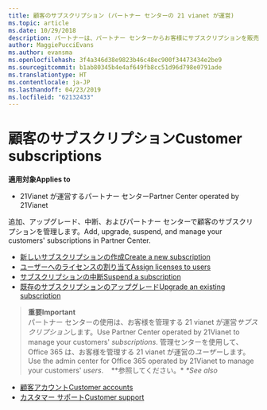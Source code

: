 ```yaml
---
title: 顧客のサブスクリプション (パートナー センターの 21 vianet が運営)
ms.topic: article
ms.date: 10/29/2018
description: パートナーは、パートナー センターからお客様にサブスクリプションを販売し、お客様を管理できます。
author: MaggiePucciEvans
ms.author: evansma
ms.openlocfilehash: 3f4a346d38e9823b46c48ec900f34473434e2be9
ms.sourcegitcommit: b1ab80345b4e4af649fb8cc51d96d798e0791ade
ms.translationtype: HT
ms.contentlocale: ja-JP
ms.lasthandoff: 04/23/2019
ms.locfileid: "62132433"
---
```

# <a name="customer-subscriptions"></a><span data-ttu-id="cad97-103">顧客のサブスクリプション</span><span class="sxs-lookup"><span data-stu-id="cad97-103">Customer subscriptions</span></span>

<span data-ttu-id="cad97-104">**適用対象**</span><span class="sxs-lookup"><span data-stu-id="cad97-104">**Applies to**</span></span>

-   <span data-ttu-id="cad97-105">21Vianet が運営するパートナー センター</span><span class="sxs-lookup"><span data-stu-id="cad97-105">Partner Center operated by 21Vianet</span></span>


<span data-ttu-id="cad97-106">追加、アップグレード、中断、およびパートナー センターで顧客のサブスクリプションを管理します。</span><span class="sxs-lookup"><span data-stu-id="cad97-106">Add, upgrade, suspend, and manage your customers' subscriptions in Partner Center.</span></span>

-   [<span data-ttu-id="cad97-107">新しいサブスクリプションの作成</span><span class="sxs-lookup"><span data-stu-id="cad97-107">Create a new subscription</span></span>](create-a-new-subscription.md)
-   [<span data-ttu-id="cad97-108">ユーザーへのライセンスの割り当て</span><span class="sxs-lookup"><span data-stu-id="cad97-108">Assign licenses to users</span></span>](assign-licenses-to-users.md)
-   [<span data-ttu-id="cad97-109">サブスクリプションの中断</span><span class="sxs-lookup"><span data-stu-id="cad97-109">Suspend a subscription</span></span>](suspend-a-subscription.md)
-   [<span data-ttu-id="cad97-110">既存のサブスクリプションのアップグレード</span><span class="sxs-lookup"><span data-stu-id="cad97-110">Upgrade an existing subscription</span></span>](add-licenses-or-services-to-an-existing-subscription.md)

><span data-ttu-id="cad97-111">**重要**</span><span class="sxs-lookup"><span data-stu-id="cad97-111">**Important**</span></span><br><span data-ttu-id="cad97-112">パートナー センターの使用は、お客様を管理する 21 vianet が運営*サブスクリプション*します。</span><span class="sxs-lookup"><span data-stu-id="cad97-112">Use Partner Center operated by 21Vianet to manage your customers' *subscriptions*.</span></span> <span data-ttu-id="cad97-113">管理センターを使用して、Office 365 は、お客様を管理する 21 vianet が運営の*ユーザー*します。</span><span class="sxs-lookup"><span data-stu-id="cad97-113">Use the admin center for Office 365 operated by 21Vianet to manage your customers' *users*.</span></span> 
 
<span data-ttu-id="cad97-114"> *\*参照してください。**</span><span class="sxs-lookup"><span data-stu-id="cad97-114"> *\*See also**</span></span>

-   [<span data-ttu-id="cad97-115">顧客アカウント</span><span class="sxs-lookup"><span data-stu-id="cad97-115">Customer accounts</span></span>](customer-accounts.md)
-   [<span data-ttu-id="cad97-116">カスタマー サポート</span><span class="sxs-lookup"><span data-stu-id="cad97-116">Customer support</span></span>](customer-support.md)




